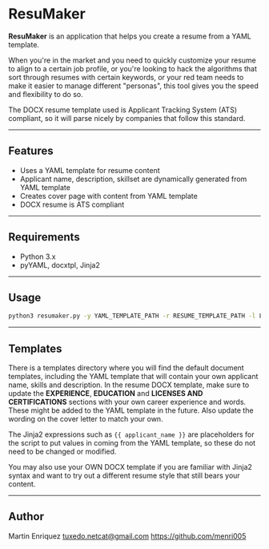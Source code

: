 # ResuMaker

**ResuMaker** is an application that helps you create a resume from a YAML template. 

When you're in the market and you need to quickly customize your resume to align to a certain job profile, or you're looking to hack the algorithms that sort through resumes with certain keywords, or your red team needs to make it easier to manage different "personas", this tool gives you the speed and flexibility to do so. 

The DOCX resume template used is Applicant Tracking System (ATS) compliant, so it will parse nicely by companies that follow this standard.

---

## Features

- Uses a YAML template for resume content
- Applicant name, description, skillset are dynamically generated from YAML template
- Creates cover page with content from YAML template
- DOCX resume is ATS compliant

---

## Requirements

- Python 3.x
- pyYAML, docxtpl, Jinja2

---

## Usage

```bash
python3 resumaker.py -y YAML_TEMPLATE_PATH -r RESUME_TEMPLATE_PATH -l LETTER_TEMPLATE_PATH -o OUTPUT_PATH
```

---

## Templates

There is a templates directory where you will find the default document templates, including the YAML template that will contain your own applicant name, skills and description. In the resume DOCX template, make sure to update the **EXPERIENCE**, **EDUCATION** and **LICENSES AND CERTIFICATIONS** sections with your own career experience and words. These might be added to the YAML template in the future. Also update the wording on the cover letter to match your own. 

The Jinja2 expressions such as `{{ applicant_name }}` are placeholders for the script to put values in coming from the YAML template, so these do not need to be changed or modified.

You may also use your OWN DOCX template if you are familiar with Jinja2 syntax and want to try out a different resume style that still bears your content. 

---

## Author
Martin Enriquez
tuxedo.netcat@gmail.com
https://github.com/menri005